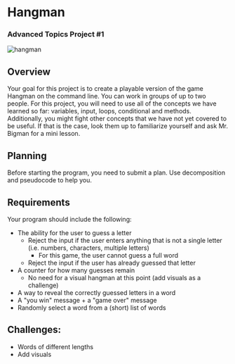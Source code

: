 # Hangman
### Advanced Topics Project #1
![hangman](https://github.com/mbigman/hangman-game/Hangman_game.jpg)

## Overview
Your goal for this project is to create a playable version of the game Hangman on the command line. You can work in groups of up to two people. For this project, you will need to use all of the concepts we have learned so far: variables, input, loops, conditional and methods. Additionally, you might fight other concepts that we have not yet covered to be useful. If that is the case, look them up to familiarize yourself and ask Mr. Bigman for a mini lesson. 

## Planning
Before starting the program, you need to submit a plan. Use decomposition and pseudocode to help you. 

## Requirements
Your program should include the following:
* The ability for the user to guess a letter
    * Reject the input if the user enters anything that is not a single letter (i.e. numbers, characters, multiple letters)
        * For this game, the user cannot guess a full word 
    * Reject the input if the user has already guessed that letter 
* A counter for how many guesses remain
    * No need for a visual hangman at this point (add visuals as a challenge)
* A way to reveal the correctly guessed letters in a word 
* A "you win" message + a "game over" message 
* Randomly select a word from a (short) list of words 

## Challenges: 
* Words of different lengths 
* Add visuals
